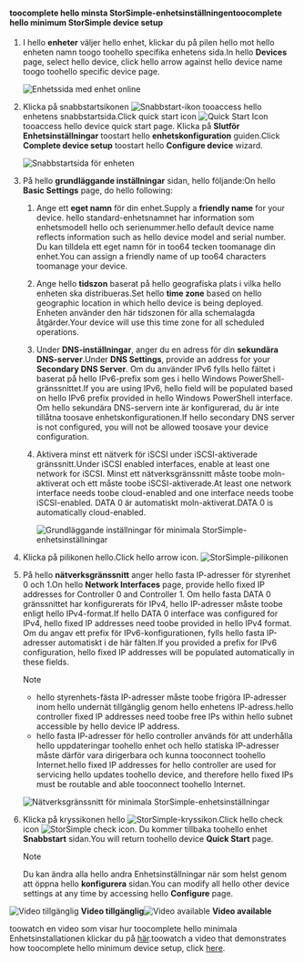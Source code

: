 <!--author=alkohli last changed: 9/17/15-->

#### <a name="toocomplete-hello-minimum-storsimple-device-setup"></a><span data-ttu-id="cfecc-101">toocomplete hello minsta StorSimple-enhetsinställningen</span><span class="sxs-lookup"><span data-stu-id="cfecc-101">toocomplete hello minimum StorSimple device setup</span></span>
1. <span data-ttu-id="cfecc-102">I hello **enheter** väljer hello enhet, klickar du på pilen hello mot hello enheten namn toogo toohello specifika enhetens sida.</span><span class="sxs-lookup"><span data-stu-id="cfecc-102">In hello **Devices** page, select hello device, click hello arrow against hello device name toogo toohello specific device page.</span></span> 
   
    ![Enhetssida med enhet online](./media/storsimple-complete-minimum-device-setup/HCS_DevicesPageM-include.png) 
2. <span data-ttu-id="cfecc-104">Klicka på snabbstartsikonen ![Snabbstart-ikon](./media/storsimple-complete-minimum-device-setup/HCS_QuickStartIcon-include.png) tooaccess hello enhetens snabbstartsida.</span><span class="sxs-lookup"><span data-stu-id="cfecc-104">Click quick start icon ![Quick Start Icon](./media/storsimple-complete-minimum-device-setup/HCS_QuickStartIcon-include.png) tooaccess hello device quick start page.</span></span> <span data-ttu-id="cfecc-105">Klicka på **Slutför Enhetsinställningar** toostart hello **enhetskonfiguration** guiden.</span><span class="sxs-lookup"><span data-stu-id="cfecc-105">Click **Complete device setup** toostart hello **Configure device** wizard.</span></span>
   
    ![Snabbstartsida för enheten](./media/storsimple-complete-minimum-device-setup/Device_Quick_Start_page_1M.png)
3. <span data-ttu-id="cfecc-107">På hello **grundläggande inställningar** sidan, hello följande:</span><span class="sxs-lookup"><span data-stu-id="cfecc-107">On hello **Basic Settings** page, do hello following:</span></span>
   
   1. <span data-ttu-id="cfecc-108">Ange ett **eget namn** för din enhet.</span><span class="sxs-lookup"><span data-stu-id="cfecc-108">Supply a **friendly name** for your device.</span></span> <span data-ttu-id="cfecc-109">hello standard-enhetsnamnet har information som enhetsmodell hello och serienummer.</span><span class="sxs-lookup"><span data-stu-id="cfecc-109">hello default device name reflects information such as hello device model and serial number.</span></span> <span data-ttu-id="cfecc-110">Du kan tilldela ett eget namn för in too64 tecken toomanage din enhet.</span><span class="sxs-lookup"><span data-stu-id="cfecc-110">You can assign a friendly name of up too64 characters toomanage your device.</span></span>
   2. <span data-ttu-id="cfecc-111">Ange hello **tidszon** baserat på hello geografiska plats i vilka hello enheten ska distribueras.</span><span class="sxs-lookup"><span data-stu-id="cfecc-111">Set hello **time zone** based on hello geographic location in which hello device is being deployed.</span></span> <span data-ttu-id="cfecc-112">Enheten använder den här tidszonen för alla schemalagda åtgärder.</span><span class="sxs-lookup"><span data-stu-id="cfecc-112">Your device will use this time zone for all scheduled operations.</span></span>
   3. <span data-ttu-id="cfecc-113">Under **DNS-inställningar**, anger du en adress för din **sekundära DNS-server**.</span><span class="sxs-lookup"><span data-stu-id="cfecc-113">Under **DNS Settings**, provide an address for your **Secondary DNS Server**.</span></span> <span data-ttu-id="cfecc-114">Om du använder IPv6 fylls hello fältet i baserat på hello IPv6-prefix som ges i hello Windows PowerShell-gränssnittet.</span><span class="sxs-lookup"><span data-stu-id="cfecc-114">If you are using IPv6, hello field will be populated based on hello IPv6 prefix provided in hello Windows PowerShell interface.</span></span> 
      <span data-ttu-id="cfecc-115">Om hello sekundära DNS-servern inte är konfigurerad, du är inte tillåtna toosave enhetskonfigurationen.</span><span class="sxs-lookup"><span data-stu-id="cfecc-115">If hello secondary DNS server is not configured, you will not be allowed toosave your device configuration.</span></span>
   4. <span data-ttu-id="cfecc-116">Aktivera minst ett nätverk för iSCSI under iSCSI-aktiverade gränssnitt.</span><span class="sxs-lookup"><span data-stu-id="cfecc-116">Under iSCSI enabled interfaces, enable at least one network for iSCSI.</span></span> <span data-ttu-id="cfecc-117">Minst ett nätverksgränssnitt måste toobe moln-aktiverat och ett måste toobe iSCSI-aktiverade.</span><span class="sxs-lookup"><span data-stu-id="cfecc-117">At least one network interface needs toobe cloud-enabled and one interface needs toobe iSCSI-enabled.</span></span> <span data-ttu-id="cfecc-118">DATA 0 är automatiskt moln-aktiverat.</span><span class="sxs-lookup"><span data-stu-id="cfecc-118">DATA 0 is automatically cloud-enabled.</span></span>
      
      ![Grundläggande inställningar för minimala StorSimple-enhetsinställningar](./media/storsimple-complete-minimum-device-setup/HCS_MinDeviceSetupBasicSettings1-include.png)
4. <span data-ttu-id="cfecc-120">Klicka på pilikonen hello.</span><span class="sxs-lookup"><span data-stu-id="cfecc-120">Click hello arrow icon.</span></span> ![StorSimple-pilikonen](./media/storsimple-complete-minimum-device-setup/HCS_ArrowIcon-include.png)
5. <span data-ttu-id="cfecc-122">På hello **nätverksgränssnitt** anger hello fasta IP-adresser för styrenhet 0 och 1.</span><span class="sxs-lookup"><span data-stu-id="cfecc-122">On hello **Network Interfaces** page, provide hello fixed IP addresses for Controller 0 and Controller 1.</span></span> <span data-ttu-id="cfecc-123">Om hello fasta DATA 0 gränssnittet har konfigurerats för IPv4, hello IP-adresser måste toobe enligt hello IPv4-format.</span><span class="sxs-lookup"><span data-stu-id="cfecc-123">If hello DATA 0 interface was configured for IPv4, hello fixed IP addresses need toobe provided in hello IPv4 format.</span></span> <span data-ttu-id="cfecc-124">Om du angav ett prefix för IPv6-konfigurationen, fylls hello fasta IP-adresser automatiskt i de här fälten.</span><span class="sxs-lookup"><span data-stu-id="cfecc-124">If you provided a prefix for IPv6 configuration, hello fixed IP addresses will be populated automatically in these fields.</span></span>

    > [!NOTE] 
    > - <span data-ttu-id="cfecc-125">hello styrenhets-fästa IP-adresser måste toobe frigöra IP-adresser inom hello undernät tillgänglig genom hello enhetens IP-adress.</span><span class="sxs-lookup"><span data-stu-id="cfecc-125">hello controller fixed IP addresses need toobe free IPs within hello subnet accessible by hello device IP address.</span></span>
    > - <span data-ttu-id="cfecc-126">hello fasta IP-adresser för hello controller används för att underhålla hello uppdateringar toohello enhet och hello statiska IP-adresser måste därför vara dirigerbara och kunna tooconnect toohello Internet.</span><span class="sxs-lookup"><span data-stu-id="cfecc-126">hello fixed IP addresses for hello controller are used for servicing hello updates toohello device, and therefore hello fixed IPs must be routable and able tooconnect toohello Internet.</span></span>

    ![Nätverksgränssnitt för minimala StorSimple-enhetsinställningar](./media/storsimple-complete-minimum-device-setup/HCS_MinDeviceSetupNetworkInterfaces2-include.png)

1. <span data-ttu-id="cfecc-128">Klicka på kryssikonen hello ![StorSimple-kryssikon](./media/storsimple-complete-minimum-device-setup/HCS_CheckIcon-include.png).</span><span class="sxs-lookup"><span data-stu-id="cfecc-128">Click hello check icon ![StorSimple check icon](./media/storsimple-complete-minimum-device-setup/HCS_CheckIcon-include.png).</span></span>
   <span data-ttu-id="cfecc-129">Du kommer tillbaka toohello enhet **Snabbstart** sidan.</span><span class="sxs-lookup"><span data-stu-id="cfecc-129">You will return toohello device **Quick Start** page.</span></span>
   
   > [!NOTE]
   > <span data-ttu-id="cfecc-130">Du kan ändra alla hello andra Enhetsinställningar när som helst genom att öppna hello **konfigurera** sidan.</span><span class="sxs-lookup"><span data-stu-id="cfecc-130">You can modify all hello other device settings at any time by accessing hello **Configure** page.</span></span>
   > 
   > 

<span data-ttu-id="cfecc-131">![Video tillgänglig](./media/storsimple-complete-minimum-device-setup/Video_icon.png) **Video tillgänglig**</span><span class="sxs-lookup"><span data-stu-id="cfecc-131">![Video available](./media/storsimple-complete-minimum-device-setup/Video_icon.png) **Video available**</span></span>

<span data-ttu-id="cfecc-132">toowatch en video som visar hur toocomplete hello minimala Enhetsinstallationen klickar du på [här](https://azure.microsoft.com/documentation/videos/minimum-storsimple-device-setup/).</span><span class="sxs-lookup"><span data-stu-id="cfecc-132">toowatch a video that demonstrates how toocomplete hello minimum device setup, click [here](https://azure.microsoft.com/documentation/videos/minimum-storsimple-device-setup/).</span></span>

